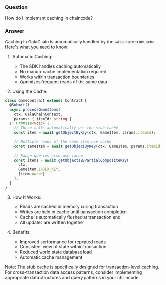 ### Question


How do I implement caching in chaincode?


### Answer


Caching in GalaChain is automatically handled by the `GalaChainStubCache`. Here's what you need to know:

1. Automatic Caching:
   - The SDK handles caching automatically
   - No manual cache implementation required
   - Works within transaction boundaries
   - Optimizes frequent reads of the same data

2. Using the Cache:
```typescript
class GameContract extends Contract {
  @Submit()
  async processGameItems(
    ctx: GalaChainContext,
    params: { itemId: string }
  ): Promise<void> {
    // These calls automatically use the stub cache
    const item = await getObjectByKey(ctx, GameItem, params.itemId);
    
    // Multiple reads of the same item use cache
    const sameItem = await getObjectByKey(ctx, GameItem, params.itemId);
    
    // Range queries also use cache
    const items = await getObjectsByPartialCompositeKey(
      ctx,
      GameItem.INDEX_KEY,
      [item.owner]
    );
  }
}
```

3. How It Works:
   - Reads are cached in memory during transaction
   - Writes are held in cache until transaction completion
   - Cache is automatically flushed at transaction end
   - All updates are written together

4. Benefits:
   - Improved performance for repeated reads
   - Consistent view of state within transaction
   - Reduced world state database load
   - Automatic cache management

Note: The stub cache is specifically designed for transaction-level caching. For cross-transaction data access patterns, consider implementing appropriate data structures and query patterns in your chaincode.